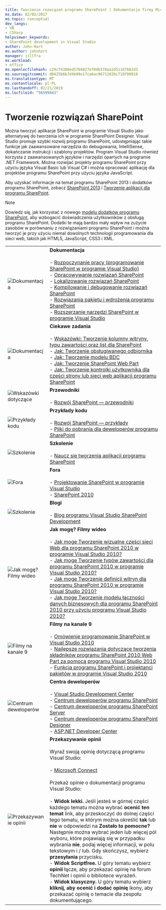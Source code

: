 ```yaml
---
title: Tworzenie rozwiązań programu SharePoint | Dokumentacja firmy Microsoft
ms.date: 02/02/2017
ms.topic: conceptual
dev_langs:
- VB
- CSharp
helpviewer_keywords:
- SharePoint development in Visual Studio
author: John-Hart
ms.author: johnhart
manager: jillfra
ms.workload:
- office
ms.openlocfilehash: c29c74388ed5766827ef04b378aa2d51167662d3
ms.sourcegitcommit: d0425b6b7d4b99e17ca6ac0671282bc718f80910
ms.translationtype: MT
ms.contentlocale: pl-PL
ms.lasthandoff: 02/21/2019
ms.locfileid: "56599843"
---
```

# <a name="create-sharepoint-solutions"></a>Tworzenie rozwiązań SharePoint
  Można tworzyć aplikacje SharePoint w programie Visual Studio jako alternatywę do tworzenia ich w programie SharePoint Designer. Visual Studio promuje szybki rozwój programu SharePoint, udostępniając takie funkcje jak zaawansowane narzędzia do debugowania, IntelliSense, dokańczanie instrukcji i szablony projektów. Program Visual Studio również korzysta z zaawansowanych języków i narzędzi opartych na programie .NET Framework. Można rozwijać projekty programu SharePoint przy użyciu języka Visual Basic lub Visual C# i można opracować aplikację dla projektów programu SharePoint przy użyciu języka JavaScript.

 Aby uzyskać informacje na temat programu SharePoint 2013 i dodatków programu SharePoint, zobacz [SharePoint 2013](https://msdn.microsoft.com/library/jj162979.aspx) i [Tworzenie aplikacji dla programu SharePoint](/sharepoint/dev/sp-add-ins/sharepoint-add-ins).

> [!NOTE]
>  Dowiedz się, jak korzystać z nowego [modelu dodatków programu SharePoint](/sharepoint/dev/sp-add-ins/sharepoint-add-ins), aby wzbogacić doświadczenia użytkowników z obsługą programu SharePoint. Dodatki te mają bardzo mały wpływ na zużycie zasobów w porównaniu z rozwiązaniami programu SharePoint i można tworzyć je przy użyciu niemal dowolnych technologii programowania dla sieci web, takich jak HTML5, JavaScript, CSS3 i XML.

|||
|-|-|
|![Dokumentacja](../sharepoint/media/vs-icon-documentation.gif "dokumentacji")|**Dokumentacja**<br /><br /> -   [Rozpoczynanie pracy &#40;programowanie SharePoint w programie Visual Studio&#41;](../sharepoint/getting-started-sharepoint-development-in-visual-studio.md)<br />-   [Opracowywanie rozwiązań SharePoint](../sharepoint/developing-sharepoint-solutions.md)<br />-   [Lokalizowanie rozwiązań SharePoint](../sharepoint/localizing-sharepoint-solutions.md)<br />-   [Kompilowanie i debugowanie rozwiązań SharePoint](../sharepoint/building-and-debugging-sharepoint-solutions.md)<br />-   [Rozwiązania pakietu i wdrożenia programu SharePoint](../sharepoint/packaging-and-deploying-sharepoint-solutions.md)<br />-   [Rozszerzanie narzędzi SharePoint w programie Visual Studio](../sharepoint/extending-the-sharepoint-tools-in-visual-studio.md)|
|![Dokumentacja](../sharepoint/media/vs-icon-documentation.gif "dokumentacji")|**Ciekawe zadania**<br /><br /> -   [Wskazówki: Tworzenie kolumny witryny, typu zawartości oraz list dla SharePoint](../sharepoint/walkthrough-create-a-site-column-content-type-and-list-for-sharepoint.md)<br />-   [Jak: Tworzenie obsługiwanego odbiornika](../sharepoint/how-to-create-an-event-receiver.md)<br />-   [Jak: Tworzenie modelu BDC](../sharepoint/how-to-create-a-bdc-model.md)<br />-   [Jak: Tworzenie SharePoint Web Part](../sharepoint/how-to-create-a-sharepoint-web-part.md)<br />-   [Jak: Tworzenie kontrolki użytkownika dla części strony lub sieci web aplikacji programu SharePoint](../sharepoint/how-to-create-a-user-control-for-a-sharepoint-application-page-or-web-part.md)|
|![Wskazówki dotyczące](../sharepoint/media/vs-icon-walkthroughs.gif "— wskazówki")|**Przewodniki**<br /><br /> -   [Rozwój SharePoint — przewodniki](../sharepoint/sharepoint-development-walkthroughs.md)|
|![Przykłady kodu](../sharepoint/media/vs-icon-codesamples.gif "przykłady kodu")|**Przykłady kodu**<br /><br /> -   [Rozwój SharePoint — przykłady](../sharepoint/sharepoint-development-samples.md)<br />-   [Pliki do pobrania dla deweloperów programu SharePoint](/sharepoint/dev/)|
|![Szkolenie](../sharepoint/media/vs-icon-training.gif "szkolenia")|**Szkolenie**<br /><br /> -   [Naucz się tworzenia aplikacji programu SharePoint](/sharepoint/dev/)|
|![Fora](../sharepoint/media/vs-icon-forums.gif "forów")|**Fora**<br /><br /> -   [Projektowanie SharePoint w programie Visual Studio](https://social.msdn.microsoft.com/Forums/vstudio/home?forum=vssharepointdevelopment)<br />-   [SharePoint 2010](https://social.msdn.microsoft.com/Forums/sharepoint/home?category=sharepoint2010,sharepoint)|
|![Szkolenie](../sharepoint/media/vs-icon-training.gif "szkolenia")|**Blogi**<br /><br /> -   [Blog programu Visual Studio SharePoint Development](https://blogs.msdn.microsoft.com/vssharepointtoolsblog/)|
|![Jak mogę? Filmy wideo](../sharepoint/media/vs-icon-howdoivideos.gif "jak to zrobić? Filmy wideo")|**Jak mogę? Filmy wideo**<br /><br /> -   [Jak mogę Tworzenie wizualne części sieci Web dla programu SharePoint 2010 w programie Visual Studio 2010?](https://visualstudio.microsoft.com/)<br />-   [Jak mogę Tworzenie typów zawartości dla programu SharePoint 2010 w programie Visual Studio 2010?](/previous-versions/visualstudio/visual-studio-2010/dd831853\(v\=vs.100\))<br />-   [Jak mogę Tworzenie definicji witryn dla programu SharePoint 2010 w programie Visual Studio 2010?](/previous-versions/visualstudio/visual-studio-2010/dd831853\(v\=vs.100\))<br />-   [Jak mogę Tworzenie modelu łączności danych biznesowych dla programu SharePoint 2010 przy użyciu programu Visual Studio 2010?](/previous-versions/visualstudio/visual-studio-2010/dd831853\(v\=vs.100\))|
|![Filmy na kanale 9](../sharepoint/media/vs-icon-channel9videos.gif "filmy na kanale 9")|**Filmy na kanale 9**<br /><br /> -   [Omówienie programowanie SharePoint w Visual Studio 2010](https://channel9.msdn.com/blogs/funkyonex/overview-of-sharepoint-development-in-visual-studio-2010)<br />-   [Najlepsze rozwiązania dotyczące tworzenia składników programu SharePoint 2010 Web Part za pomocą programu Visual Studio 2010](https://channel9.msdn.com/blogs/funkyonex/best-practices-on-building-sharepoint-2010-web-parts-with-visual-studio-2010)<br />-   [Funkcja programu SharePoint i projektanci pakietów w programie Visual Studio 2010](https://channel9.msdn.com/blogs/funkyonex/sharepoint-feature-and-package-designers-in-visual-studio-2010)|
|![Centrum deweloperów](../sharepoint/media/vs-icon-msdndevcenter.gif "Centrum deweloperów")|**Centra deweloperów**<br /><br /> -   [Visual Studio Development Center](https://visualstudio.microsoft.com/)<br />-   [Centrum deweloperów programu SharePoint](/sharepoint/dev/)<br />-   [Centrum deweloperów programu SharePoint Server](/previous-versions/office/fp161348\(v\=office.15\))<br />-   [Centrum deweloperów programu SharePoint Designer](/previous-versions/office/fp161348\(v\=office.15\))<br />-   [ASP.NET Developer Center](https://msdn.microsoft.com/aa336522.aspx)|
|![Przekazywanie opinii](../sharepoint/media/vs-icon-feedback.gif "opinii")|**Przekazywanie opinii**<br /><br /> Wyraź swoją opinię dotyczącą programu Visual Studio:<br /><br /> -   [Microsoft Connect](http://go.microsoft.com/fwlink/?LinkID=150463)<br /><br /> Przekaż opinie o dokumentacji programu Visual Studio:<br /><br /> -   **Widok lekki.** Jeśli jesteś w górnej części każdego tematu można wybrać **ocenić ten temat** link, aby przeskoczyć do dolnej części tego tematu, w którym można określić **tak** lub **nie** w odpowiedzi na **Zostało to pomocne?** Następnie można wybrać jeden lub więcej pól wyboru, które pojawiają się w przypadku wybrania **nie**, podaj więcej informacji, w polu tekstowym i / lub. Gdy skończysz, wybierz **przesyłania** przycisku.<br />-   **Widok Scriptfree.** U góry tematu wybierz **opinii** łącze, aby przekazać opinię na forum TechNet i opinii o bibliotece wyrażeń.<br />-   **Widok klasyczny.** U góry tematu wybierz **kliknij, aby ocenić i dodać opinię** ikony, aby przekazać opinię o temacie dla zespołu dokumentującego.|

